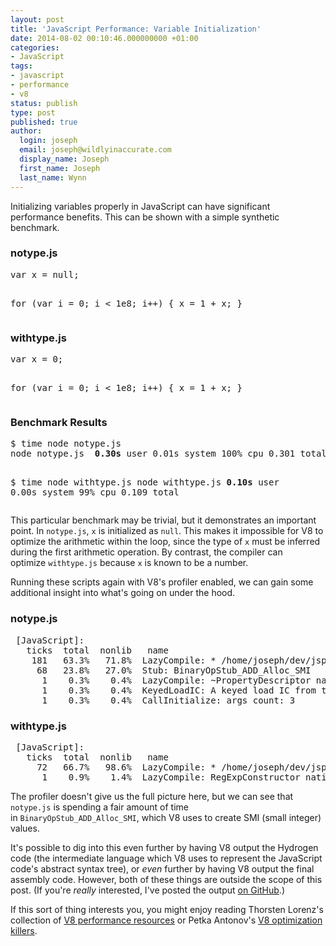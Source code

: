 ```yaml
---
layout: post
title: 'JavaScript Performance: Variable Initialization'
date: 2014-08-02 00:10:46.000000000 +01:00
categories:
- JavaScript
tags:
- javascript
- performance
- v8
status: publish
type: post
published: true
author:
  login: joseph
  email: joseph@wildlyinaccurate.com
  display_name: Joseph
  first_name: Joseph
  last_name: Wynn
---
```

<p>Initializing variables properly in JavaScript can have significant performance benefits. This can be shown with a simple synthetic benchmark.</p>
<h3>notype.js</h3>
<pre class="highlight-js">var x = null;

for (var i = 0; i &lt; 1e8; i++) {
    x = 1 + x;
}</pre>
<h3>withtype.js</h3>
<pre class="highlight-js">var x = 0;

for (var i = 0; i &lt; 1e8; i++) {
    x = 1 + x;
}</pre>
<h3>Benchmark Results</h3>
<pre class="no-highlight">$ time node notype.js
node notype.js  <strong>0.30s</strong> user 0.01s system 100% cpu 0.301 total

$ time node withtype.js
node withtype.js  <strong>0.10s</strong> user 0.00s system 99% cpu 0.109 total</pre>
<p>This particular benchmark may be trivial, but it demonstrates an important point. In <code>notype.js</code>, <code>x</code> is initialized as <code>null</code>. This makes it impossible for V8 to optimize the arithmetic within the loop, since the type of <code>x</code> must be inferred during the first arithmetic operation. By contrast, the compiler can optimize <code>withtype.js</code> because <code>x</code> is known to be a number.</p>
<p>Running these scripts again with V8's profiler enabled, we can gain some additional insight into what's going on under the hood.</p>
<h3>notype.js</h3>
<pre class="no-highlight"> [JavaScript]:
   ticks  total  nonlib   name
    181   63.3%   71.8%  LazyCompile: * /home/joseph/dev/jsperf/var_init_value/notype.js:1
     68   23.8%   27.0%  Stub: BinaryOpStub_ADD_Alloc_SMI
      1    0.3%    0.4%  LazyCompile: ~PropertyDescriptor native v8natives.js:482
      1    0.3%    0.4%  KeyedLoadIC: A keyed load IC from the snapshot
      1    0.3%    0.4%  CallInitialize: args_count: 3</pre>
<h3>withtype.js</h3>
<pre class="no-highlight"> [JavaScript]:
   ticks  total  nonlib   name
     72   66.7%   98.6%  LazyCompile: * /home/joseph/dev/jsperf/var_init_value/withtype.js:1
      1    0.9%    1.4%  LazyCompile: RegExpConstructor native regexp.js:86</pre>
<p>The profiler doesn't give us the full picture here, but we can see that <code>notype.js</code> is spending a fair amount of time in <code>BinaryOpStub_ADD_Alloc_SMI</code>, which V8 uses to create SMI (small integer) values.</p>
<p>It's possible to dig into this even further by having V8 output the Hydrogen code (the intermediate language which V8 uses to represent the JavaScript code's abstract syntax tree), or <em>even</em> further by having V8 output the final assembly code. However, both of these things are outside the scope of this post. (If you're <em>really</em> interested, I've posted the output <a href="https://gist.github.com/wildlyinaccurate/423294822c2729743490">on GitHub</a>.)</p>
<p>If this sort of thing interests you, you might enjoy reading Thorsten Lorenz's collection of <a href="https://github.com/thlorenz/v8-perf">V8 performance resources</a> or Petka Antonov's <a href="https://github.com/petkaantonov/bluebird/wiki/Optimization-killers">V8 optimization killers</a>.</p>

